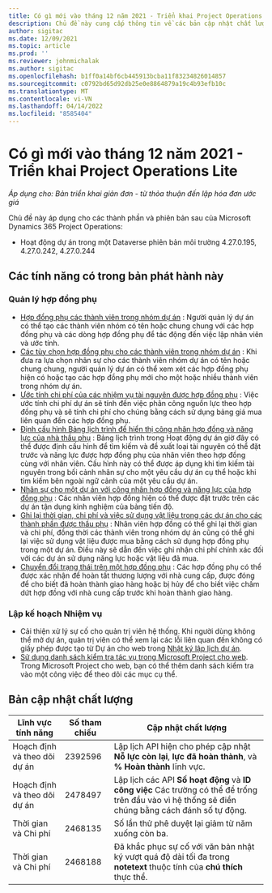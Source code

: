 ```yaml
---
title: Có gì mới vào tháng 12 năm 2021 - Triển khai Project Operations Lite
description: Chủ đề này cung cấp thông tin về các bản cập nhật chất lượng có trong bản triển khai Project Operations lite vào tháng 12 năm 2021.
author: sigitac
ms.date: 12/09/2021
ms.topic: article
ms.prod: ''
ms.reviewer: johnmichalak
ms.author: sigitac
ms.openlocfilehash: b1ff0a14bf6cb445913bcba11f83234826014857
ms.sourcegitcommit: c0792bd65d92db25e0e8864879a19c4b93efb10c
ms.translationtype: MT
ms.contentlocale: vi-VN
ms.lasthandoff: 04/14/2022
ms.locfileid: "8585404"
---
```

# <a name="whats-new-december-2021---project-operations-lite-deployment"></a>Có gì mới vào tháng 12 năm 2021 - Triển khai Project Operations Lite

_Áp dụng cho: Bản triển khai giản đơn - từ thỏa thuận đến lập hóa đơn ước giá_

Chủ đề này áp dụng cho các thành phần và phiên bản sau của Microsoft Dynamics 365 Project Operations:

- Hoạt động dự án trong một Dataverse phiên bản môi trường 4.27.0.195, 4.27.0.242, 4.27.0.244


## <a name="features-included-in-this-release"></a>Các tính năng có trong bản phát hành này

### <a name="subcontract-management"></a>Quản lý hợp đồng phụ 

- [Hợp đồng phụ các thành viên trong nhóm dự án](../subcontracting/subcontracting-project-team-members.md) : Người quản lý dự án có thể tạo các thành viên nhóm có tên hoặc chung chung với các hợp đồng phụ và các dòng hợp đồng phụ để tác động đến việc lập nhân viên và ước tính.
- [Các tùy chọn hợp đồng phụ cho các thành viên trong nhóm dự án](../subcontracting/subcon-options.md) : Khi đưa ra lựa chọn nhân sự cho các thành viên nhóm dự án có tên hoặc chung chung, người quản lý dự án có thể xem xét các hợp đồng phụ hiện có hoặc tạo các hợp đồng phụ mới cho một hoặc nhiều thành viên trong nhóm dự án. 
- [Ước tính chi phí của các nhiệm vụ tài nguyên được hợp đồng phụ](../subcontracting/costing-subcon-ra.md) : Việc ước tính chi phí dự án sẽ tính đến việc phân công nguồn lực theo hợp đồng phụ và sẽ tính chi phí cho chúng bằng cách sử dụng bảng giá mua liên quan đến các hợp đồng phụ. 
- [Định cấu hình Bảng lịch trình để hiển thị công nhân hợp đồng và năng lực của nhà thầu phụ](../subcontracting/configure-sb-subcon.md) : Bảng lịch trình trong Hoạt động dự án giờ đây có thể được định cấu hình để tìm kiếm và đề xuất loại tài nguyên có thể đặt trước và năng lực được hợp đồng phụ của nhân viên theo hợp đồng cùng với nhân viên. Cấu hình này có thể được áp dụng khi tìm kiếm tài nguyên trong bối cảnh nhân sự cho một yêu cầu dự án cụ thể hoặc khi tìm kiếm bên ngoài ngữ cảnh của một yêu cầu dự án.
- [Nhân sự cho một dự án với công nhân hợp đồng và năng lực của hợp đồng phụ](../subcontracting/staffing-cw.md) : Các nhân viên hợp đồng hiện có thể được đặt trước trên các dự án tận dụng kinh nghiệm của bảng tiến độ.
- [Ghi lại thời gian, chi phí và việc sử dụng vật liệu trong các dự án cho các thành phần được thầu phụ](../subcontracting/recording-subcon-actuals.md) : Nhân viên hợp đồng có thể ghi lại thời gian và chi phí, đồng thời các thành viên trong nhóm dự án cũng có thể ghi lại việc sử dụng vật liệu được mua bằng cách sử dụng hợp đồng phụ trong một dự án. Điều này sẽ dẫn đến việc ghi nhận chi phí chính xác đối với các dự án sử dụng năng lực hoặc vật liệu đã mua.
- [Chuyển đổi trạng thái trên một hợp đồng phụ](../subcontracting/subcon-states.md) : Các hợp đồng phụ có thể được xác nhận để hoàn tất thương lượng với nhà cung cấp, được đóng để cho biết đã hoàn thành giao hàng hoặc bị hủy để cho biết việc chấm dứt hợp đồng với nhà cung cấp trước khi hoàn thành giao hàng.

### <a name="task-planning"></a>Lập kế hoạch Nhiệm vụ
- Cải thiện xử lý sự cố cho quản trị viên hệ thống. Khi người dùng không thể mở dự án, quản trị viên có thể xem lại các lỗi liên quan đến không có giấy phép được tạo từ Dự án cho web trong [Nhật ký lập lịch dự án](../../project-management/schedule-api-logs.md).
- [Sử dụng danh sách kiểm tra tác vụ trong Microsoft Project cho web](https://support.microsoft.com/en-us/office/use-task-checklists-in-microsoft-project-for-the-web-c69bcf73-5c75-4ad3-9893-6d6f92360e9c). Trong Microsoft Project cho web, bạn có thể thêm danh sách kiểm tra vào một công việc để theo dõi các mục cụ thể.

## <a name="quality-updates"></a>Bản cập nhật chất lượng

| **Lĩnh vực tính năng** | **Số tham chiếu** | **Cập nhật chất lượng** |
| --- | --- | --- |
| Hoạch định và theo dõi dự án | 2392596 | Lập lịch API hiện cho phép cập nhật **Nỗ lực còn lại**, **lực đã hoàn thành**, và **% Hoàn thành** lĩnh vực. |
| Hoạch định và theo dõi dự án | 2478497 | Lập lịch các API **Số hoạt động** và **ID công việc** Các trường có thể để trống trên đầu vào vì hệ thống sẽ điền chúng bằng cách đánh số tự động.|
| Thời gian và Chi phí | 2468135 | Số lần thử phê duyệt lại giảm từ năm xuống còn ba. |
| Thời gian và Chi phí | 2468188 | Đã khắc phục sự cố với văn bản nhật ký vượt quá độ dài tối đa trong **notetext** thuộc tính của **chú thích** thực thể. |
